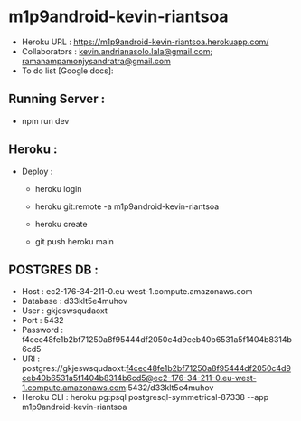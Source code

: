 # m1p9android-kevin-riantsoa
- Heroku URL : https://m1p9android-kevin-riantsoa.herokuapp.com/
- Collaborators : kevin.andrianasolo.lala@gmail.com; ramanampamonjysandratra@gmail.com
- To do list [Google docs]: 
  
## Running Server :
- npm run dev

## Heroku :
- Deploy : 
  * heroku login
  * heroku git:remote -a m1p9android-kevin-riantsoa

  * heroku create
  * git push heroku main

## POSTGRES DB :
- Host : ec2-176-34-211-0.eu-west-1.compute.amazonaws.com
- Database : d33klt5e4muhov
- User :  gkjeswsqudaoxt
- Port : 5432
- Password : f4cec48fe1b2bf71250a8f95444df2050c4d9ceb40b6531a5f1404b8314b6cd5
- URI : postgres://gkjeswsqudaoxt:f4cec48fe1b2bf71250a8f95444df2050c4d9ceb40b6531a5f1404b8314b6cd5@ec2-176-34-211-0.eu-west-1.compute.amazonaws.com:5432/d33klt5e4muhov
- Heroku CLI : heroku pg:psql postgresql-symmetrical-87338 --app m1p9android-kevin-riantsoa

